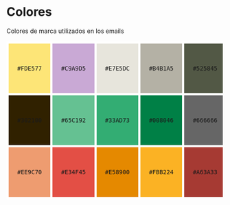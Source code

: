 # Colores

Colores de marca utilizados en los emails

<table align="center" border="0" cellpadding="0" cellspacing="0" width="100%">
  <tr>
    <td align="center" valign="top" style="padding: 50px 20px; background-color: #fde577; border: 5px solid #ffffff;" >
      <code>#FDE577</code>
    </td>
    <td align="center" valign="middle" style="padding: 50px 20px; background-color: #C9A9D5; border: 5px solid #ffffff;" >
      <code>#C9A9D5</code>
    </td>
    <td align="center" valign="middle" style="padding: 50px 20px; background-color: #E7E5DC; border: 5px solid #ffffff;" >
      <code>#E7E5DC</code>
    </td>
    <td align="center" valign="middle" style="padding: 50px 20px; background-color: #b4b1a5; border: 5px solid #ffffff;" >
      <code>#B4B1A5</code>
    </td>
    <td align="center" valign="top" style="padding: 50px 20px; background-color: #525845; border: 5px solid #ffffff;" >
      <code>#525845</code>
    </td>
  </tr>
  <tr>
    <td align="center" valign="top" style="padding: 50px 20px; background-color: #302100; border: 5px solid #ffffff;" >
      <code>#302100</code>
    </td>
    <td align="center" valign="top" style="padding: 50px 20px; background-color: #65c192; border: 5px solid #ffffff;" >
      <code>#65C192</code>
    </td>
    <td align="center" valign="top" style="padding: 50px 20px; background-color: #33AD73; border: 5px solid #ffffff;" >
      <code>#33AD73</code>
    </td>
    <td align="center" valign="top" style="padding: 50px 20px; background-color: #008046; border: 5px solid #ffffff;" >
      <code>#008046</code>
    </td>
    <td align="center" valign="middle" style="padding: 50px 20px; background-color: #666666; border: 5px solid #ffffff;" >
      <code>#666666</code>
    </td>
  </tr>
  <tr>
    <td align="center" valign="top" style="padding: 50px 20px; background-color: #EE9C70; border: 5px solid #ffffff;" >
      <code>#EE9C70</code>
    </td>
    <td align="center" valign="top" style="padding: 50px 20px; background-color: #E34F45; border: 5px solid #ffffff;" >
      <code>#E34F45</code>
    </td>
    <td align="center" valign="top" style="padding: 50px 20px; background-color: #E58900; border: 5px solid #ffffff;" >
      <code>#E58900</code>
    </td>
    <td align="center" valign="top" style="padding: 50px 20px; background-color: #FBB224; border: 5px solid #ffffff;" >
      <code>#FBB224</code>
    </td>
    <td align="center" valign="top" style="padding: 50px 20px; background-color: #A63A33; border: 5px solid #ffffff;" >
      <code>#A63A33</code>
    </td>
  </tr>
</table>
